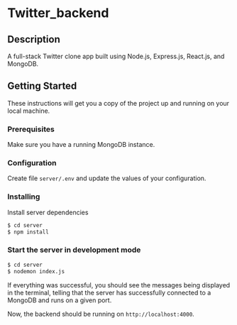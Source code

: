 # Twitter_backend

## Description

A full-stack Twitter clone app built using Node.js, Express.js, React.js, and MongoDB.

## Getting Started

These instructions will get you a copy of the project up and running on your local machine.

### Prerequisites

Make sure you have a running MongoDB instance.

### Configuration

Create file `server/.env` and update the values of your configuration.

### Installing

Install server dependencies

```bash
$ cd server
$ npm install
```

### Start the server in development mode

```bash
$ cd server
$ nodemon index.js
```

If everything was successful, you should see the messages being displayed in the terminal, telling that the server has successfully connected to a MongoDB and runs on a given port.

Now, the backend should be running on `http://localhost:4000`.
